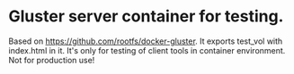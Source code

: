 # Gluster server container for testing.

Based on https://github.com/rootfs/docker-gluster. It exports test_vol with
index.html in it. It's only for testing of client tools in container
environment. Not for production use!


